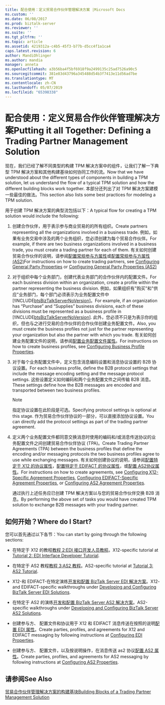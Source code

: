 ```yaml
---
title: 配合使用：定义贸易合作伙伴管理解决方案 |Microsoft Docs
ms.custom: ''
ms.date: 06/08/2017
ms.prod: biztalk-server
ms.reviewer: ''
ms.suite: ''
ms.tgt_pltfrm: ''
ms.topic: article
ms.assetid: 4219312a-c4b5-45f3-b77b-d5cc4f1a1ca4
caps.latest.revision: 6
author: MandiOhlinger
ms.author: mandia
manager: anneta
ms.openlocfilehash: a3b56ba4f5bf6918f9a2499135c25ad7526a90c5
ms.sourcegitcommit: 381e83d43796a345488d54b3f7413e11d56ad7be
ms.translationtype: MT
ms.contentlocale: zh-CN
ms.lasthandoff: 05/07/2019
ms.locfileid: "65398338"
---
```

# <a name="putting-it-all-together-defining-a-trading-partner-management-solution"></a><span data-ttu-id="c4b3f-102">配合使用：定义贸易合作伙伴管理解决方案</span><span class="sxs-lookup"><span data-stu-id="c4b3f-102">Putting it all Together: Defining a Trading Partner Management Solution</span></span>
<span data-ttu-id="c4b3f-103">现在，我们已经了解不同类型的构建 TPM 解决方案中的组件，让我们了解一下典型 TPM 解决方案和其他构建基块如何协同工作的流。</span><span class="sxs-lookup"><span data-stu-id="c4b3f-103">Now that we have understood about the different types of components in building a TPM solution, let us understand the flow of a typical TPM solution and how the different building blocks work together.</span></span> <span data-ttu-id="c4b3f-104">本部分还列出了对 TPM 解决方案建模一些最佳的做法。</span><span class="sxs-lookup"><span data-stu-id="c4b3f-104">This section also lists some best practices for modeling a TPM solution.</span></span>  
  
 <span data-ttu-id="c4b3f-105">用于创建 TPM 解决方案的典型流包括以下：</span><span class="sxs-lookup"><span data-stu-id="c4b3f-105">A typical flow for creating a TPM solution would include the following:</span></span>  
  
1. <span data-ttu-id="c4b3f-106">创建合作伙伴，用于表示参与商业贸易的的所有组织。</span><span class="sxs-lookup"><span data-stu-id="c4b3f-106">Create partners representing all the organizations involved in a business trade.</span></span> <span data-ttu-id="c4b3f-107">例如，如果有业务交易中涉及的两个业务组织，您必须创建为每个贸易合作伙伴。</span><span class="sxs-lookup"><span data-stu-id="c4b3f-107">For example, if there are two business organizations involved in a business trade, you must create a trading partner for each of them.</span></span> <span data-ttu-id="c4b3f-108">有关如何创建贸易合作伙伴的说明，请参阅[配置常规参与方属性](../core/configuring-general-party-properties.md)或[配置常规参与方属性 (AS2)](../core/configuring-general-party-properties-as2.md)</span><span class="sxs-lookup"><span data-stu-id="c4b3f-108">For instructions on how to create trading partners, see [Configuring General Party Properties](../core/configuring-general-party-properties.md) or [Configuring General Party Properties (AS2)](../core/configuring-general-party-properties-as2.md)</span></span>  
  
2. <span data-ttu-id="c4b3f-109">对于组织中每个业务部门，创建代表业务部门的合作伙伴内的配置文件。</span><span class="sxs-lookup"><span data-stu-id="c4b3f-109">For each business division within an organization, create a profile within the partner representing the business division.</span></span> <span data-ttu-id="c4b3f-110">例如，如果组织有"购买"和"供应"业务部门，每个部门必须表示为业务配置文件中[!INCLUDE[btsBizTalkServerNoVersion](../includes/btsbiztalkservernoversion-md.md)]。</span><span class="sxs-lookup"><span data-stu-id="c4b3f-110">For example, if an organization has “Purchase” and “Supplies” business divisions, each of these divisions must be represented as a business profile in [!INCLUDE[btsBizTalkServerNoVersion](../includes/btsbiztalkservernoversion-md.md)].</span></span> <span data-ttu-id="c4b3f-111">此外，您必须不只是为表示你的组织，但也与之进行交易的合作伙伴的合作伙伴创建业务配置文件。</span><span class="sxs-lookup"><span data-stu-id="c4b3f-111">Also, you must create the business profiles not just for the partner representing your organization but also the partner with which you trade.</span></span> <span data-ttu-id="c4b3f-112">有关如何创建业务配置文件的说明，请参阅[配置业务配置文件属性](../core/configuring-business-profile-properties.md)。</span><span class="sxs-lookup"><span data-stu-id="c4b3f-112">For instructions on how to create business profiles, see [Configuring Business Profile Properties](../core/configuring-business-profile-properties.md).</span></span>  
  
3. <span data-ttu-id="c4b3f-113">对于每个业务配置文件中，定义包含消息编码设置和消息协议设置的 B2B 协议设置。</span><span class="sxs-lookup"><span data-stu-id="c4b3f-113">For each business profile, define the B2B protocol settings that include the message encoding setting and the message protocol settings.</span></span> <span data-ttu-id="c4b3f-114">这些设置定义如何编码和两个业务配置文件之间传输 B2B 消息。</span><span class="sxs-lookup"><span data-stu-id="c4b3f-114">These settings define how the B2B messages are encoded and transported between two business profiles.</span></span>  
  
   > [!NOTE]
   >  <span data-ttu-id="c4b3f-115">指定协议设置在此阶段是可选。</span><span class="sxs-lookup"><span data-stu-id="c4b3f-115">Specifying protocol settings is optional at this stage.</span></span> <span data-ttu-id="c4b3f-116">作为贸易合作伙伴协议的一部分，可以直接添加协议设置。</span><span class="sxs-lookup"><span data-stu-id="c4b3f-116">You can directly add the protocol settings as part of the trading partner agreement.</span></span>  
  
4. <span data-ttu-id="c4b3f-117">定义两个业务配置文件都同意交换消息时使用的编码和/或消息传送协议的业务配置文件之间创建贸易合作伙伴协议 (TPA)。</span><span class="sxs-lookup"><span data-stu-id="c4b3f-117">Create Trading Partner Agreements (TPA) between the business profiles that define the encoding and/or messaging protocols the two business profiles agree to use while exchanging messages.</span></span> <span data-ttu-id="c4b3f-118">有关如何创建协议的说明，请参阅[配置特定于 X12 的协议属性](../core/configuring-x12-specific-agreement-properties.md)，[配置特定于 EDIFACT 的协议属性](../core/configuring-edifact-specific-agreement-properties.md)，或[配置 AS2协议属性](../core/configuring-as2-agreement-properties.md)。</span><span class="sxs-lookup"><span data-stu-id="c4b3f-118">For instructions on how to create agreements, see [Configuring X12-Specific Agreement Properties](../core/configuring-x12-specific-agreement-properties.md), [Configuring EDIFACT-Specific Agreement Properties](../core/configuring-edifact-specific-agreement-properties.md), or [Configuring AS2 Agreement Properties](../core/configuring-as2-agreement-properties.md).</span></span>  
  
   <span data-ttu-id="c4b3f-119">通过执行上述任务应已创建 TPM 解决方案以与您的贸易合作伙伴交换 B2B 消息。</span><span class="sxs-lookup"><span data-stu-id="c4b3f-119">By performing the above set of tasks you would have created TPM solution to exchange B2B messages with your trading partner.</span></span>  
  
## <a name="where-do-i-start"></a><span data-ttu-id="c4b3f-120">如何开始？</span><span class="sxs-lookup"><span data-stu-id="c4b3f-120">Where do I Start?</span></span>  
 <span data-ttu-id="c4b3f-121">您可以首先通过以下各节：</span><span class="sxs-lookup"><span data-stu-id="c4b3f-121">You can start by going through the following sections:</span></span>  
  
-   <span data-ttu-id="c4b3f-122">在特定于 X12 的教程[教程 2:EDI 接口开发人员教程](../core/tutorial-2-edi-interface-developer-tutorial.md)。</span><span class="sxs-lookup"><span data-stu-id="c4b3f-122">X12-specific tutorial at [Tutorial 2: EDI Interface Developer Tutorial](../core/tutorial-2-edi-interface-developer-tutorial.md).</span></span>  
  
-   <span data-ttu-id="c4b3f-123">在特定于 AS2 教程[教程 3:AS2 教程](../core/tutorial-3-as2-tutorial.md)。</span><span class="sxs-lookup"><span data-stu-id="c4b3f-123">AS2-specific tutorial at [Tutorial 3: AS2 Tutorial](../core/tutorial-3-as2-tutorial.md).</span></span>  
  
-   <span data-ttu-id="c4b3f-124">X12-和 EDIFACT-在特定演练[开发和配置 BizTalk Server EDI 解决方案](../core/developing-and-configuring-biztalk-server-edi-solutions.md)。</span><span class="sxs-lookup"><span data-stu-id="c4b3f-124">X12- and EDIFACT-specific walkthroughs under [Developing and Configuring BizTalk Server EDI Solutions](../core/developing-and-configuring-biztalk-server-edi-solutions.md).</span></span>  
  
-   <span data-ttu-id="c4b3f-125">在特定于 AS2 的演练[开发和配置 BizTalk Server AS2 解决方案](../core/developing-and-configuring-biztalk-server-as2-solutions.md)。</span><span class="sxs-lookup"><span data-stu-id="c4b3f-125">AS2-specific walkthroughs under [Developing and Configuring BizTalk Server AS2 Solutions](../core/developing-and-configuring-biztalk-server-as2-solutions.md).</span></span>  
  
-   <span data-ttu-id="c4b3f-126">创建参与方、 配置文件和协议用于 X12 和 EDIFACT 消息传送在按照的说明[配置 EDI 属性](../core/configuring-edi-properties.md)。</span><span class="sxs-lookup"><span data-stu-id="c4b3f-126">Create parties, profiles, and agreements for X12 and EDIFACT messaging by following instructions at [Configuring EDI Properties](../core/configuring-edi-properties.md).</span></span>  
  
-   <span data-ttu-id="c4b3f-127">创建参与方、 配置文件，以及按说明操作，在消息传送 as2 协议[配置 AS2 属性](../core/configuring-as2-properties.md)。</span><span class="sxs-lookup"><span data-stu-id="c4b3f-127">Create parties, profiles, and agreements for AS2 messaging by following instructions at [Configuring AS2 Properties](../core/configuring-as2-properties.md).</span></span>  
  
## <a name="see-also"></a><span data-ttu-id="c4b3f-128">请参阅</span><span class="sxs-lookup"><span data-stu-id="c4b3f-128">See Also</span></span>  
 [<span data-ttu-id="c4b3f-129">贸易合作伙伴管理解决方案的构建基块</span><span class="sxs-lookup"><span data-stu-id="c4b3f-129">Building Blocks of a Trading Partner Management Solution</span></span>](../core/building-blocks-of-a-trading-partner-management-solution.md)